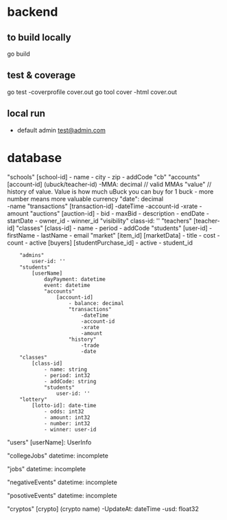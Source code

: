 # backend

## to build locally
go build

## test & coverage
go test -coverprofile cover.out
go tool cover -html cover.out

## local run
- default admin test@admin.com

# database

"schools"
    [school-id]
        - name
        - city
        - zip
        - addCode
        "cb"
            "accounts"     
                [account-id]  (ubuck/teacher-id)
                    -MMA: decimal // valid  MMAs
                    "value"  // history of value. Value is how much uBuck you can buy for 1 buck - more number means more valuable currency
                       "date": decimal  
                    -name
                    "transactions"
                        [transaction-id]
                            -dateTime
                            -account-id
                            -xrate
                            -amount
        "auctions"
            [auction-id]
                - bid
                - maxBid
                - description
                - endDate
                - startDate
                - owner_id
                - winner_id
                "visibility"
                    class-id: ''
        "teachers"
            [teacher-id]
                "classes"
                    [class-id]
                        - name
                        - period
                        - addCode
                        "students"
                            [user-id]
                                - firstName
                                - lastName
                                - email
                "market"
                    [item_id]
                        [marketData]
                            - title
                            - cost
                            - count
                            - active
                        [buyers]
                            [studentPurchase_id]
                                - active
                                - student_id


        "admins"
            user-id: ''
        "students"
            [userName]
                dayPayment: datetime
                event: datetime
                "accounts"
                    [account-id]
                        - balance: decimal
                        "transactions"
                            -dateTime
                            -account-id
                            -xrate
                            -amount
                        "history"
                            -trade
                            -date
        "classes"
            [class-id]
                - name: string
                - period: int32
                - addCode: string
                "students"
                    user-id: ''
        "lottery"
            [lotto-id]: date-time
                - odds: int32
                - amount: int32
                - number: int32
                - winner: user-id
                
"users"
    [userName]: UserInfo

"collegeJobs"
  datetime: incomplete

"jobs"
  datetime: incomplete

"negativeEvents"
  datetime: incomplete

"posotiveEvents"
  datetime: incomplete

"cryptos"
    [crypto] (crypto name)
        -UpdateAt: dateTime
        -usd: float32

